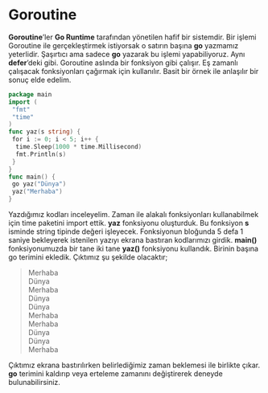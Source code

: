 # Goroutine

**Goroutine**’ler **Go Runtime** tarafından yönetilen hafif bir sistemdir. Bir işlemi Goroutine ile gerçekleştirmek istiyorsak o satırın başına **go** yazmamız yeterlidir. Şaşırtıcı ama sadece **go** yazarak bu işlemi yapabiliyoruz. Aynı **defer**’deki gibi. Goroutine aslında bir fonksiyon gibi çalışır. Eş zamanlı çalışacak fonksiyonları çağırmak için kullanılır. Basit bir örnek ile anlaşılır bir sonuç elde edelim.

```go
package main
import (
 "fmt"
 "time"
)
func yaz(s string) {
 for i := 0; i < 5; i++ {
  time.Sleep(1000 * time.Millisecond)
  fmt.Println(s)
 }
}
func main() {
 go yaz("Dünya")
 yaz("Merhaba")
}
```

Yazdığımız kodları inceleyelim. Zaman ile alakalı fonksiyonları kullanabilmek için time paketini import ettik. **yaz** fonksiyonu oluşturduk. Bu fonksiyon **s** isminde string tipinde değeri işleyecek. Fonksiyonun bloğunda 5 defa 1 saniye bekleyerek istenilen yazıyı ekrana bastıran kodlarımızı girdik. **main\(\)** fonksiyonumuzda bir tane iki tane **yaz\(\)** fonksiyonu kullandık. Birinin başına go terimini ekledik. Çıktımız şu şekilde olacaktır;

> Merhaba  
> Dünya  
> Merhaba  
> Dünya  
> Dünya  
> Merhaba  
> Merhaba  
> Dünya  
> Dünya  
> Merhaba

Çıktımız ekrana bastırılırken belirlediğimiz zaman beklemesi ile birlikte çıkar. **go** terimini kaldırıp veya erteleme zamanını değiştirerek deneyde bulunabilirsiniz.

